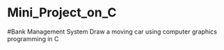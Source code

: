 # Mini_Project_on_C
#Bank Management System
Draw a moving car using computer graphics programming in C
